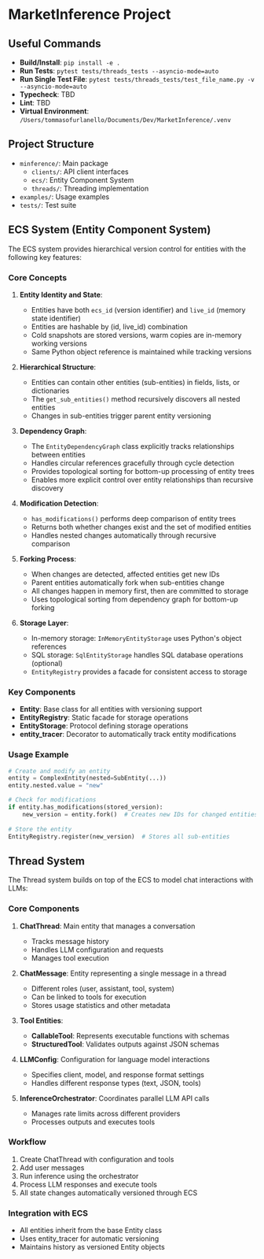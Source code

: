 # MarketInference Project

## Useful Commands
- **Build/Install**: `pip install -e .`
- **Run Tests**: `pytest tests/threads_tests --asyncio-mode=auto`
- **Run Single Test File**: `pytest tests/threads_tests/test_file_name.py -v --asyncio-mode=auto`
- **Typecheck**: TBD
- **Lint**: TBD
- **Virtual Environment**: `/Users/tommasofurlanello/Documents/Dev/MarketInference/.venv`

## Project Structure
- `minference/`: Main package 
  - `clients/`: API client interfaces
  - `ecs/`: Entity Component System
  - `threads/`: Threading implementation
- `examples/`: Usage examples
- `tests/`: Test suite
## ECS System (Entity Component System)
The ECS system provides hierarchical version control for entities with the following key features:

### Core Concepts
1. **Entity Identity and State**:
   - Entities have both `ecs_id` (version identifier) and `live_id` (memory state identifier)
   - Entities are hashable by (id, live_id) combination
   - Cold snapshots are stored versions, warm copies are in-memory working versions
   - Same Python object reference is maintained while tracking versions

2. **Hierarchical Structure**:
   - Entities can contain other entities (sub-entities) in fields, lists, or dictionaries
   - The `get_sub_entities()` method recursively discovers all nested entities
   - Changes in sub-entities trigger parent entity versioning

3. **Dependency Graph**:
   - The `EntityDependencyGraph` class explicitly tracks relationships between entities
   - Handles circular references gracefully through cycle detection
   - Provides topological sorting for bottom-up processing of entity trees
   - Enables more explicit control over entity relationships than recursive discovery

4. **Modification Detection**:
   - `has_modifications()` performs deep comparison of entity trees
   - Returns both whether changes exist and the set of modified entities
   - Handles nested changes automatically through recursive comparison

5. **Forking Process**:
   - When changes are detected, affected entities get new IDs
   - Parent entities automatically fork when sub-entities change
   - All changes happen in memory first, then are committed to storage
   - Uses topological sorting from dependency graph for bottom-up forking

6. **Storage Layer**:
   - In-memory storage: `InMemoryEntityStorage` uses Python's object references
   - SQL storage: `SqlEntityStorage` handles SQL database operations (optional)
   - `EntityRegistry` provides a facade for consistent access to storage

### Key Components
- **Entity**: Base class for all entities with versioning support
- **EntityRegistry**: Static facade for storage operations
- **EntityStorage**: Protocol defining storage operations
- **entity_tracer**: Decorator to automatically track entity modifications

### Usage Example
```python
# Create and modify an entity
entity = ComplexEntity(nested=SubEntity(...))
entity.nested.value = "new"

# Check for modifications
if entity.has_modifications(stored_version):
    new_version = entity.fork()  # Creates new IDs for changed entities
    
# Store the entity
EntityRegistry.register(new_version)  # Stores all sub-entities
```

## Thread System
The Thread system builds on top of the ECS to model chat interactions with LLMs:

### Core Components
1. **ChatThread**: Main entity that manages a conversation
   - Tracks message history
   - Handles LLM configuration and requests
   - Manages tool execution

2. **ChatMessage**: Entity representing a single message in a thread
   - Different roles (user, assistant, tool, system)
   - Can be linked to tools for execution
   - Stores usage statistics and other metadata

3. **Tool Entities**:
   - **CallableTool**: Represents executable functions with schemas
   - **StructuredTool**: Validates outputs against JSON schemas

4. **LLMConfig**: Configuration for language model interactions
   - Specifies client, model, and response format settings
   - Handles different response types (text, JSON, tools)

5. **InferenceOrchestrator**: Coordinates parallel LLM API calls
   - Manages rate limits across different providers
   - Processes outputs and executes tools

### Workflow
1. Create ChatThread with configuration and tools
2. Add user messages
3. Run inference using the orchestrator
4. Process LLM responses and execute tools 
5. All state changes automatically versioned through ECS

### Integration with ECS
- All entities inherit from the base Entity class
- Uses entity_tracer for automatic versioning
- Maintains history as versioned Entity objects
